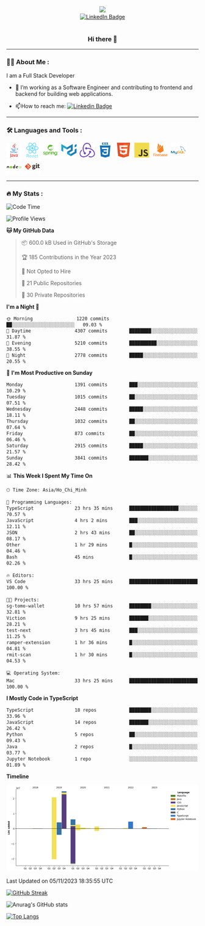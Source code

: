 <div id="header" align="center">
  <img src="https://media.giphy.com/media/bGgsc5mWoryfgKBx1u/giphy.gif" width="100"/>
  <div id="badges">
    <a href="https://www.linkedin.com/in/bao-le-5280601ab/">
      <img src="https://img.shields.io/badge/LinkedIn-blue?style=for-the-badge&logo=linkedin&logoColor=white" alt="LinkedIn Badge"/>
    </a>
  </div>
  <img src="https://komarev.com/ghpvc/?username=nighD&style=flat-square&color=blue" alt=""/>
  <h3>
    Hi there 👋
  </h3>
</div>

---

### :woman_technologist: About Me :
I am a Full Stack Developer

- :telescope: I’m working as a Software Engineer and contributing to frontend and backend for building web applications.

- :mailbox:How to reach me: [![Linkedin Badge](https://img.shields.io/badge/-kakbar-blue?style=flat&logo=Linkedin&logoColor=white)](https://www.linkedin.com/in/bao-le-5280601ab/)

---

### :hammer_and_wrench: Languages and Tools :
<div>
  <img src="https://github.com/devicons/devicon/blob/master/icons/java/java-original-wordmark.svg" title="Java" alt="Java" width="40" height="40"/>&nbsp;
  <img src="https://github.com/devicons/devicon/blob/master/icons/react/react-original-wordmark.svg" title="React" alt="React" width="40" height="40"/>&nbsp;
  <img src="https://github.com/devicons/devicon/blob/master/icons/spring/spring-original-wordmark.svg" title="Spring" alt="Spring" width="40" height="40"/>&nbsp;
  <img src="https://github.com/devicons/devicon/blob/master/icons/materialui/materialui-original.svg" title="Material UI" alt="Material UI" width="40" height="40"/>&nbsp;
  <img src="https://github.com/devicons/devicon/blob/master/icons/redux/redux-original.svg" title="Redux" alt="Redux " width="40" height="40"/>&nbsp;
  <img src="https://github.com/devicons/devicon/blob/master/icons/css3/css3-plain-wordmark.svg"  title="CSS3" alt="CSS" width="40" height="40"/>&nbsp;
  <img src="https://github.com/devicons/devicon/blob/master/icons/html5/html5-original.svg" title="HTML5" alt="HTML" width="40" height="40"/>&nbsp;
  <img src="https://github.com/devicons/devicon/blob/master/icons/javascript/javascript-original.svg" title="JavaScript" alt="JavaScript" width="40" height="40"/>&nbsp;
  <img src="https://github.com/devicons/devicon/blob/master/icons/firebase/firebase-plain-wordmark.svg" title="Firebase" alt="Firebase" width="40" height="40"/>&nbsp;
  <img src="https://github.com/devicons/devicon/blob/master/icons/mysql/mysql-original-wordmark.svg" title="MySQL"  alt="MySQL" width="40" height="40"/>&nbsp;
  <img src="https://github.com/devicons/devicon/blob/master/icons/nodejs/nodejs-original-wordmark.svg" title="NodeJS" alt="NodeJS" width="40" height="40"/>&nbsp;
  <img src="https://github.com/devicons/devicon/blob/master/icons/git/git-original-wordmark.svg" title="Git" **alt="Git" width="40" height="40"/>
</div>

---

### :fire: My Stats :

<!--START_SECTION:waka-->
![Code Time](http://img.shields.io/badge/Code%20Time-1%2C989%20hrs%2055%20mins-blue)

![Profile Views](http://img.shields.io/badge/Profile%20Views-0-blue)

**🐱 My GitHub Data** 

> 📦 600.0 kB Used in GitHub's Storage 
 > 
> 🏆 185 Contributions in the Year 2023
 > 
> 🚫 Not Opted to Hire
 > 
> 📜 21 Public Repositories 
 > 
> 🔑 30 Private Repositories 
 > 
**I'm a Night 🦉** 

```text
🌞 Morning                1220 commits        ██░░░░░░░░░░░░░░░░░░░░░░░   09.03 % 
🌆 Daytime                4307 commits        ████████░░░░░░░░░░░░░░░░░   31.87 % 
🌃 Evening                5210 commits        ██████████░░░░░░░░░░░░░░░   38.55 % 
🌙 Night                  2778 commits        █████░░░░░░░░░░░░░░░░░░░░   20.55 % 
```
📅 **I'm Most Productive on Sunday** 

```text
Monday                   1391 commits        ███░░░░░░░░░░░░░░░░░░░░░░   10.29 % 
Tuesday                  1015 commits        ██░░░░░░░░░░░░░░░░░░░░░░░   07.51 % 
Wednesday                2448 commits        █████░░░░░░░░░░░░░░░░░░░░   18.11 % 
Thursday                 1032 commits        ██░░░░░░░░░░░░░░░░░░░░░░░   07.64 % 
Friday                   873 commits         ██░░░░░░░░░░░░░░░░░░░░░░░   06.46 % 
Saturday                 2915 commits        █████░░░░░░░░░░░░░░░░░░░░   21.57 % 
Sunday                   3841 commits        ███████░░░░░░░░░░░░░░░░░░   28.42 % 
```


📊 **This Week I Spent My Time On** 

```text
🕑︎ Time Zone: Asia/Ho_Chi_Minh

💬 Programming Languages: 
TypeScript               23 hrs 35 mins      ██████████████████░░░░░░░   70.57 % 
JavaScript               4 hrs 2 mins        ███░░░░░░░░░░░░░░░░░░░░░░   12.11 % 
JSON                     2 hrs 43 mins       ██░░░░░░░░░░░░░░░░░░░░░░░   08.17 % 
Other                    1 hr 29 mins        █░░░░░░░░░░░░░░░░░░░░░░░░   04.46 % 
Bash                     45 mins             █░░░░░░░░░░░░░░░░░░░░░░░░   02.26 % 

🔥 Editors: 
VS Code                  33 hrs 25 mins      █████████████████████████   100.00 % 

🐱‍💻 Projects: 
sg-tomo-wallet           10 hrs 57 mins      ████████░░░░░░░░░░░░░░░░░   32.81 % 
Viction                  9 hrs 25 mins       ███████░░░░░░░░░░░░░░░░░░   28.21 % 
test-next                3 hrs 45 mins       ███░░░░░░░░░░░░░░░░░░░░░░   11.25 % 
ramper-extension         1 hr 36 mins        █░░░░░░░░░░░░░░░░░░░░░░░░   04.81 % 
rmit-scan                1 hr 30 mins        █░░░░░░░░░░░░░░░░░░░░░░░░   04.53 % 

💻 Operating System: 
Mac                      33 hrs 25 mins      █████████████████████████   100.00 % 
```

**I Mostly Code in TypeScript** 

```text
TypeScript               18 repos            ████████░░░░░░░░░░░░░░░░░   33.96 % 
JavaScript               14 repos            ███████░░░░░░░░░░░░░░░░░░   26.42 % 
Python                   5 repos             ██░░░░░░░░░░░░░░░░░░░░░░░   09.43 % 
Java                     2 repos             █░░░░░░░░░░░░░░░░░░░░░░░░   03.77 % 
Jupyter Notebook         1 repo              ░░░░░░░░░░░░░░░░░░░░░░░░░   01.89 % 
```



**Timeline**

![Lines of Code chart](https://raw.githubusercontent.com/nighD/nighD/main/assets/bar_graph.png)


 Last Updated on 05/11/2023 18:35:55 UTC
<!--END_SECTION:waka-->

[![GitHub Streak](http://github-readme-streak-stats.herokuapp.com?user=nighD&theme=dark&border_radius=4.7&mode=weekly)](https://git.io/streak-stats)

![Anurag's GitHub stats](https://github-readme-stats.vercel.app/api?username=nighD&show_icons=true&theme=radical)

[![Top Langs](https://github-readme-stats.vercel.app/api/top-langs/?username=nighD&layout=compact&theme=vision-friendly-dark)](https://github.com/anuraghazra/github-readme-stats)

<!--
**nighD/nighD** is a ✨ _special_ ✨ repository because its `README.md` (this file) appears on your GitHub profile.


Here are some ideas to get you started:

- 🔭 I’m currently working on ...
- 🌱 I’m currently learning ...
- 👯 I’m looking to collaborate on ...
- 🤔 I’m looking for help with ...
- 💬 Ask me about ...
- 📫 How to reach me: ...
- 😄 Pronouns: ...
- ⚡ Fun fact: ...
-->
